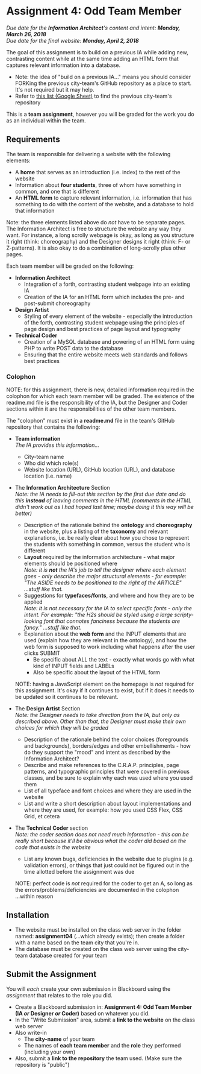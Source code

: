 # Assignment 4: Odd Team Member

*Due date for the **Information Architect**'s content and intent: **Monday, March 26, 2018***<br>*Due date for the final website: **Monday, April 2, 2018***

The goal of this assignment is to build on a previous IA while adding new, contrasting content while at the same time adding an HTML form that captures relevant information into a database.

- Note: the idea of "build on a previous IA..." means you should consider FORKing the previous city-team's GitHub repository as a place to start.  It's not required but it may help.
- Refer to [this list (Google Sheet)](https://docs.google.com/spreadsheets/d/1o8xkrskHeRmJHOH0WlPXtnX0IMNhP_ximH3XH1RNxGQ/edit#gid=0) to find the previous city-team's repository

This is a **team assignment**, however you will be graded for the work you do as an individual within the team.  

## Requirements

The team is responsible for delivering a website with the following elements:

- A **home** that serves as an introduction (i.e. index) to the rest of the website
- Information about **four students**, three of whom have something in common, and one that is different
- An **HTML form** to capture relevant information, i.e. information that has something to do with the content of the website, and a database to hold that information

Note: the three elements listed above do *not* have to be separate pages.  The Information Architect is free to structure the website any way they want.  For instance, a long scrolly webpage is okay, as long as you structure it right (think: choreography) and the Designer designs it right (think: F- or Z-patterns).  It is also okay to do a combination of long-scrolly plus other pages.

Each team member will be graded on the following:

- **Information Architect**
  - Integration of a forth, contrasting student webpage into an existing IA
  - Creation of the IA for an HTML form which includes the pre- and post-submit choreography
- **Design Artist**
  - Styling of every element of the website - especially the introduction of the forth, contrasting student webpage using the principles of page design and best practices of page layout and typography
- **Technical Coder** 
  - Creation of a MySQL database and powering of an HTML form using PHP to write POST data to the database
  - Ensuring that the entire website meets web standards and follows best practices

### Colophon

NOTE: for this assignment, there is new, detailed information required in the colophon for which each team member will be graded. The existence of the readme.md file is the responsibility of the IA, but the Designer and Coder sections within it are the responsibilities of the other team members.

The "colophon" must exist in a **readme.md** file in the team's GitHub repository that contains the following:

- **Team information**<br>*The IA provides this information...*
  - City-team name
  - Who did which role(s)
  - Website location (URL), GitHub location (URL), and database location (i.e. name)

- The **Information Architecture** Section<br>*Note: the IA needs to fill-out this section by the first due date and do this **instead** of leaving comments in the HTML (comments in the HTML didn't work out as I had hoped last time; maybe doing it this way will be better)*
  - Description of the rationale behind the **ontology** and **choreography** in the website, plus a listing of the **taxonomy** and relevant explanations, i.e. be really clear about how you chose to represent the students with something in common, versus the student who is different
  - **Layout** required by the information architecture - what major elements should be positioned where<br>*Note: it is **not** the IA's job to tell the designer where each element goes - only describe the major structural elements - for example: "The ASIDE needs to be positioned to the right of the ARTICLE" ...stuff like that.*
  - Suggestions for **typefaces/fonts**, and where and how they are to be applied<br>*Note: it is not necessary for the IA to select specific fonts - only the intent. For example: "the H2s should be styled using a large scripty-looking font that connotes fanciness because the students are fancy." ...stuff like that.*
  - Explanation about the **web form** and the INPUT elements that are used (explain how they are relevant in the ontology), and how the web form is supposed to work including what happens after the user clicks SUBMIT
    - Be specific about ALL the text - exactly what words go with what kind of INPUT fields and LABELs
    - Also be specific about the layout of the HTML form

  NOTE: having a JavaScript element on the homepage is *not* required for this assignment. It's okay if it continues to exist, but if it does it needs to be updated so it continues to be relevant.

- The **Design Artist** Section<br>*Note: the Designer needs to take direction from the IA, but only as described above.  Other than that, the Designer must make their own choices for which they will be graded*

  - Description of the rationale behind the color choices (foregrounds and backgrounds), borders/edges and other embellishments - how do they support the "mood" and intent as described by the Information Architect?
  - Describe and make references to the C.R.A.P. principles, page patterns, and typographic principles that were covered in previous classes, and be sure to explain why each was used where you used them
  - List of all typeface and font choices and where they are used in the website
  - List and write a short description about layout implementations and where they are used, for example: how you used CSS Flex, CSS Grid, et cetera

- The **Technical Coder** section<br>*Note: the coder section does not need much information - this can be really short because it'll be obvious what the coder did based on the code that exists in the website*

  - List any known bugs, deficiencies in the website due to plugins (e.g. validation errors), or things that just could not be figured out in the time allotted before the assignment was due

  NOTE: perfect code is *not* required for the coder to get an A, so long as the errors/problems/deficiencies are documented in the colophon ...within reason

## Installation

- The website must be installed on the class web server in the folder named: **assignment04** (…which already exists); then create a folder with a name based on the team city that you're in.  
- The database must be created on the class web server using the city-team database created for your team

## Submit the Assignment

You will *each* create your own submission in Blackboard using the *assignment* that relates to the role you did.

- Create a Blackboard submission in: **Assignment 4: Odd Team Member (IA *or* Designer *or* Coder)** based on whatever you did.
- In the "Write Submission" area, submit a **link to the website** on the class web server
- Also write-in 
  - The **city-name** of your team
  - The names of **each team member** and the **role** they performed (including your own)
- Also, submit a **link to the repository** the team used.  (Make sure the repository is "public")